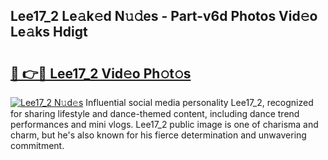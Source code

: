 ## Lee17_2 Le𝚊k𝚎d N𝚞𝚍es - Part-v6d Photos Vid𝚎o Le𝚊ks Hdigt

# <h2><a href="http://fbf3ox.evod.top/?m=Lee17_2">🔗 👉🔴 Lee17_2 Vid𝚎o Ph𝚘t𝚘s</a></h2>

[![Lee17_2 N𝚞d𝚎s](https://i.imgur.com/8V9OHl7.gif)](http://fbf3ox.evod.top/?m=Lee17_2)
Influential social media personality Lee17_2, recognized for sharing lifestyle and dance-themed content, including dance trend performances and mini vlogs. Lee17_2 public image is one of charisma and charm, but he's also known for his fierce determination and unwavering commitment. 
